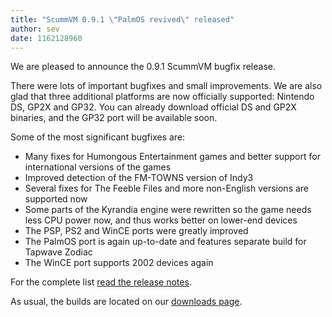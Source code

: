```yaml
---
title: "ScummVM 0.9.1 \"PalmOS revived\" released"
author: sev
date: 1162128960
---
```


We are pleased to announce the 0.9.1 ScummVM bugfix release.

There were lots of important bugfixes and small improvements. We are also glad that three additional platforms are now officially supported: Nintendo DS, GP2X and GP32. You can already download official DS and GP2X binaries, and the GP32 port will be available soon.

Some of the most significant bugfixes are:

*   Many fixes for Humongous Entertainment games and better support for international versions of the games
*   Improved detection of the FM-TOWNS version of Indy3
*   Several fixes for The Feeble Files and more non-English versions are supported now
*   Some parts of the Kyrandia engine were rewritten so the game needs less CPU power now, and thus works better on lower-end devices
*   The PSP, PS2 and WinCE ports were greatly improved
*   The PalmOS port is again up-to-date and features separate build for Tapwave Zodiac
*   The WinCE port supports 2002 devices again

For the complete list [read the release notes](https://downloads.scummvm.org/frs/scummvm/0.9.0/ReleaseNotes).

As usual, the builds are located on our [downloads page](/downloads/).
